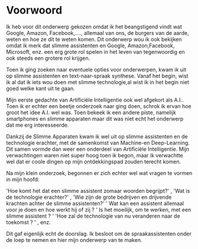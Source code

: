 # Voorwoord

Ik heb voor dit onderwerp gekozen omdat ik het beangstigend vindt wat Google, Amazon, Facebook,...., allemaal van ons, de burgers van de aarde, weten en hoe ze dit te weten komen. Dit onderwerp wou ik ook bekijken omdat ik merk dat slimme assistenten en Google, Amazon,Facebook, Microsoft, enz. een erg grote rol spelen in het leven van tegenwoordig en ook steeds een grotere rol krijgen.

Toen ik ging zoeken naar eventuele opties voor onderwerpen, kwam ik uit op slimme assistenten en text-naar-spraak synthese.
Vanaf het begin, wist ik al dat ik iets wou doen met slimme technologie,al wist ik in het begin niet goed welke kant uit te gaan.

Mijn eerste gedachte van Artificiële Intelligentie ook wel afgekort als A.I.. Toen ik er echter een beetje onderzoek naar ging doen, schrok ik ervan hoe groot het idee A.I. wel was. Toen bekeek ik een andere piste, namelijk smartphones en slimme apparaten maar dit was niet echt het onderwerp dat me erg interesseerde. 

Dankzij de Slimme Apparaten kwam ik wel uit op slimme assistenten en de technologie erachter,  met de samenkomst van Machine-en Deep-Learning. Dit samen vormde dan weer een onderdeel van Artificiële Intelligentie.
Mijn verwachtingen waren niet super hoog toen ik begon, maar ik verwachtte wel dat er coole dingen op mijn ontdekkingspad zouden terecht komen.

Na mijn klein onderzoek,  begonnen er zich echter wel wat vragen te vormen in mijn hoofd:
 
'Hoe komt het dat een slimme assistent zomaar woorden begrijpt?' , 
'Wat is de technologie erachter?' , 
'Wie zijn de grote bedrijven en drijvende krachten achter de slimme assistenten?' 
' Wat kan een assistent allemaal voor je doen en hoe werkt hij of zij ? 
' Is het moeilijk, om te werken, met een slimme assistent ? '
'Hoe zal de technologie van nu veranderen naar de toekomst ? ' , enz.

Dit gaf eigenlijk echt de doorslag. Ik besloot om de spraakassistenten onder de loep te nemen en hier mijn onderwerp van te maken.





